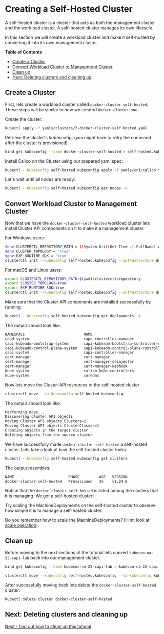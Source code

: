 # Creating a Self-Hosted Cluster

A self-hosted cluster is a cluster that acts as both the management cluster and the workload cluster. A self-hosted cluster manages its own lifecycle.

In this section we will create a workload cluster and make it self-hosted by converting it into its own management cluster.

<!-- table of contents generated via: https://github.com/thlorenz/doctoc -->
<!-- START doctoc generated TOC please keep comment here to allow auto update -->
<!-- DON'T EDIT THIS SECTION, INSTEAD RE-RUN doctoc TO UPDATE -->
**Table of Contents**

- [Create a Cluster](#create-a-cluster)
- [Convert Workload Cluster to Management Cluster](#convert-workload-cluster-to-management-cluster)
- [Clean up](#clean-up)
- [Next: Deleting clusters and cleaning up](#next-deleting-clusters-and-cleaning-up)
<!-- END doctoc generated TOC please keep comment here to allow auto update -->

## Create a Cluster

First, lets create a workload cluster called `docker-cluster-self-hosted`. These steps will be similar to how we created `docker-cluster-one`.

Create the cluster:

```bash
kubectl apply -f yamls/clusters/7-docker-cluster-self-hosted.yaml
```

Retrieve the cluster's kubeconfig: (you might have to retry the command after the cluster is provisioned)

```bash
kind get kubeconfig --name docker-cluster-self-hosted > self-hosted.kubeconfig
```

Install Calico on the Cluster using our prepared yaml spec:

```bash
kubectl --kubeconfig self-hosted.kubeconfig apply -f yamls/cni/calico.yaml
```

Let's wait until all nodes are ready:

```bash
kubectl --kubeconfig self-hosted.kubeconfig get nodes -w
```

## Convert Workload Cluster to Management Cluster

Now that we have the `docker-cluster-self-hosted` workload cluster lets install Cluster API components on it to make it a management cluster.

For Windows users:
```bash
$env:CLUSTERCTL_REPOSITORY_PATH = ([System.Uri](Get-Item .).FullName).AbsoluteUri + "/clusterctl/repository"
$env:CLUSTER_TOPOLOGY = 'true'
$env:EXP_RUNTIME_SDK = 'true'
clusterctl init --kubeconfig self-hosted.kubeconfig --infrastructure docker --config ./clusterctl/repository/config.yaml
```
For macOS and Linux users:
```bash
export CLUSTERCTL_REPOSITORY_PATH=$(pwd)/clusterctl/repository
export CLUSTER_TOPOLOGY=true
export EXP_RUNTIME_SDK=true
clusterctl init --kubeconfig self-hosted.kubeconfig --infrastructure docker --config ./clusterctl/repository/config.yaml
```

Make sure that the Cluster API components are installed successfully by running:

```bash
kubectl --kubeconfig self-hosted.kubeconfig get deployments -A
```

The output should look like:

```bash
NAMESPACE                           NAME                                            READY   UP-TO-DATE   AVAILABLE   AGE
capd-system                         capd-controller-manager                         1/1     1            1           22m
capi-kubeadm-bootstrap-system       capi-kubeadm-bootstrap-controller-manager       1/1     1            1           22m
capi-kubeadm-control-plane-system   capi-kubeadm-control-plane-controller-manager   1/1     1            1           22m
capi-system                         capi-controller-manager                         1/1     1            1           22m
cert-manager                        cert-manager                                    1/1     1            1           23m
cert-manager                        cert-manager-cainjector                         1/1     1            1           23m
cert-manager                        cert-manager-webhook                            1/1     1            1           23m
kube-system                         calico-kube-controllers                         1/1     1            1           23m
kube-system                         coredns                                         2/2     2            2           24m
```

Now lets move the Cluster API resources to the self-hosted cluster

```bash
clusterctl move --to-kubeconfig self-hosted.kubeconfig
```

The output should look like:

```bash
Performing move...
Discovering Cluster API objects
Moving Cluster API objects Clusters=2
Moving Cluster API objects ClusterClasses=1
Creating objects in the target cluster
Deleting objects from the source cluster
```

We have successfully made `docker-cluster-self-hosted` a self-hosted cluster. Lets take a look at how the self-hosted cluster looks.

```bash
kubectl --kubeconfig self-hosted.kubeconfig get clusters
```

The output resembles:

```bash
NAME                         PHASE         AGE   VERSION
docker-cluster-self-hosted   Provisioned   3m    v1.24.6
```

Notice that the `docker-cluster-self-hosted` is listed among the clusters that it is managing. We got a self-hosted cluster!

Try scaling the MachineDeployments on the self-hosted cluster to observe how simple it is to manage a self-hosted cluster.

Do you remember how to scale the MachineDeployments? (Hint: look at [scale operation](./3-cluster-topology.md#more-scale-operations)).

## Clean up

Before moving to the next sections of the tutorial lets convert `kubecon-na-22-capi-lab` back into our management cluster.

```bash
kind get kubeconfig --name kubecon-na-22-capi-lab > kubecon-na-22-capi-lab.kubeconfig
```

```bash
clusterctl move --kubeconfig self-hosted.kubeconfig --to-kubeconfig kubecon-na-22-capi-lab.kubeconfig
```

After successfully moving back lets delete the `docker-cluster-self-hosted` cluster:

```bash
kubectl delete cluster docker-cluster-self-hosted
```


## Next: Deleting clusters and cleaning up

[Next - find out how to clean up this tutorial](8-deleting-clusters-and-cleaning-up.md#cleaning-up-resources-created-by-this-tutorial)
